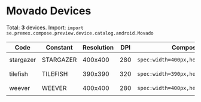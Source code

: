 # Movado Devices

Total: **3** devices. Import: `import se.premex.compose.preview.device.catalog.android.Movado`

| Code | Constant | Resolution | DPI | Compose Spec | Preview Usage |
|------|----------|------------|-----|-------------|---------------|
| stargazer | STARGAZER | 400x400 | 280 | `spec:width=400px,height=400px,dpi=280` | `@Preview(device = Movado.STARGAZER)` |
| tilefish | TILEFISH | 390x390 | 320 | `spec:width=390px,height=390px,dpi=320` | `@Preview(device = Movado.TILEFISH)` |
| weever | WEEVER | 400x400 | 280 | `spec:width=400px,height=400px,dpi=280` | `@Preview(device = Movado.WEEVER)` |

<!-- Generated automatically. Do not edit manually. -->
